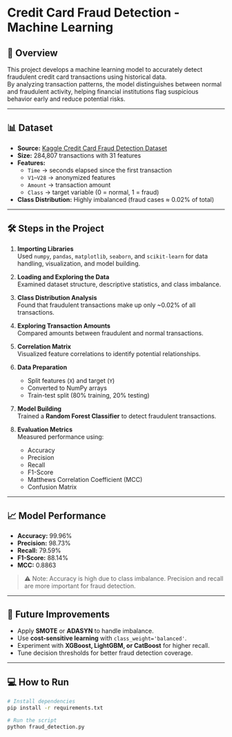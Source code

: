 # Credit Card Fraud Detection - Machine Learning

## 📌 Overview
This project develops a machine learning model to accurately detect fraudulent credit card transactions using historical data.  
By analyzing transaction patterns, the model distinguishes between normal and fraudulent activity, helping financial institutions flag suspicious behavior early and reduce potential risks.

---

## 📊 Dataset
- **Source:** [Kaggle Credit Card Fraud Detection Dataset](https://www.kaggle.com/mlg-ulb/creditcardfraud)
- **Size:** 284,807 transactions with 31 features
- **Features:**
  - `Time` → seconds elapsed since the first transaction
  - `V1`–`V28` → anonymized features
  - `Amount` → transaction amount
  - `Class` → target variable (0 = normal, 1 = fraud)
- **Class Distribution:** Highly imbalanced (fraud cases ≈ 0.02% of total)

---

## 🛠 Steps in the Project
1. **Importing Libraries**  
   Used `numpy`, `pandas`, `matplotlib`, `seaborn`, and `scikit-learn` for data handling, visualization, and model building.

2. **Loading and Exploring the Data**  
   Examined dataset structure, descriptive statistics, and class imbalance.

3. **Class Distribution Analysis**  
   Found that fraudulent transactions make up only ~0.02% of all transactions.

4. **Exploring Transaction Amounts**  
   Compared amounts between fraudulent and normal transactions.

5. **Correlation Matrix**  
   Visualized feature correlations to identify potential relationships.

6. **Data Preparation**  
   - Split features (`X`) and target (`Y`)
   - Converted to NumPy arrays
   - Train-test split (80% training, 20% testing)

7. **Model Building**  
   Trained a **Random Forest Classifier** to detect fraudulent transactions.

8. **Evaluation Metrics**  
   Measured performance using:
   - Accuracy
   - Precision
   - Recall
   - F1-Score
   - Matthews Correlation Coefficient (MCC)
   - Confusion Matrix

---

## 📈 Model Performance
- **Accuracy:** 99.96%
- **Precision:** 98.73%
- **Recall:** 79.59%
- **F1-Score:** 88.14%
- **MCC:** 0.8863

> ⚠ Note: Accuracy is high due to class imbalance. Precision and recall are more important for fraud detection.

---

## 🚀 Future Improvements
- Apply **SMOTE** or **ADASYN** to handle imbalance.
- Use **cost-sensitive learning** with `class_weight='balanced'`.
- Experiment with **XGBoost, LightGBM, or CatBoost** for higher recall.
- Tune decision thresholds for better fraud detection coverage.

---

## 💻 How to Run
```bash
# Install dependencies
pip install -r requirements.txt

# Run the script
python fraud_detection.py
